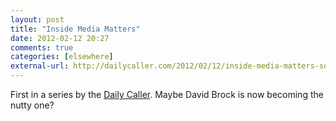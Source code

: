 ```yaml
---
layout: post  
title: "Inside Media Matters"  
date: 2012-02-12 20:27  
comments: true  
categories: [elsewhere]
external-url: http://dailycaller.com/2012/02/12/inside-media-matters-sources-memos-reveal-erratic-behavior-close-coordination-with-white-house-and-news-organizations/?print=1  
---
```


First in a series by the [Daily Caller][1]. Maybe David Brock is now becoming the nutty one? 

   [1]: http://www.dailycaller.com
